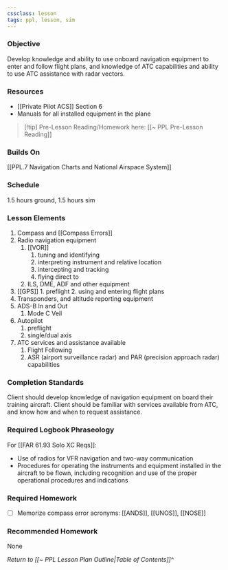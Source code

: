 ```yaml
---
cssclass: lesson
tags: ppl, lesson, sim
---
```

### Objective
Develop knowledge and ability to use onboard navigation equipment to enter and follow flight plans, and knowledge of ATC capabilities and ability to use ATC assistance with radar vectors.

### Resources
- [[Private Pilot ACS]] Section 6
- Manuals for all installed equipment in the plane

> [!tip] Pre-Lesson Reading/Homework here: [[~ PPL Pre-Lesson Reading]]

### Builds On
[[PPL.7 Navigation Charts and National Airspace System]]

### Schedule
1.5 hours ground, 1.5 hours sim

### Lesson Elements
1. Compass and [[Compass Errors]]
2. Radio navigation equipment
	1. [[VOR]]
		1. tuning and identifying
		2. interpreting instrument and relative location
		3. intercepting and tracking
		4. flying direct to
	3. ILS, DME, ADF and other equipment
3. [[GPS]]
		1. preflight
		2. using and entering flight plans
4. Transponders, and altitude reporting equipment
5. ADS-B In and Out
	1. Mode C Veil
6. Autopilot
	1. preflight
	2. single/dual axis
7. ATC services and assistance available
	1. Flight Following
	2. ASR (airport surveillance radar) and PAR (precision approach radar) capabilities

### Completion Standards
Client should develop knowledge of navigation equipment on board their training aircraft. Client should be familiar with services available from ATC, and know how and when to request assistance.

### Required Logbook Phraseology
For [[FAR 61.93 Solo XC Reqs]]:
- Use of radios for VFR navigation and two-way communication
- Procedures for operating the instruments and equipment installed in the aircraft to be flown, including recognition and use of the proper operational procedures and indications

### Required Homework
- [ ] Memorize compass error acronyms: [[ANDS]], [[UNOS]], [[NOSE]]

### Recommended Homework
None

*Return to [[~ PPL Lesson Plan Outline|Table of Contents]]^*